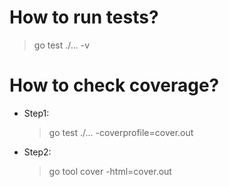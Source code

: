 # How to run tests?
> go test ./... -v

# How to check coverage?
- Step1:
    > go test ./... -coverprofile=cover.out
- Step2:
    >  go tool cover -html=cover.out
